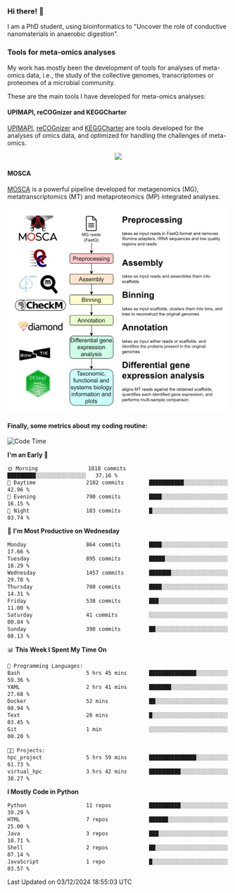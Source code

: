 ### Hi there! 👋

I am a PhD student, using bioinformatics to "Uncover the role of conductive nanomaterials in anaerobic digestion".

### Tools for meta-omics analyses

My work has mostly been the development of tools for analyses of meta-omics data, i.e., the study of the collective genomes, transcriptomes or proteomes of a microbial community.

These are the main tools I have developed for meta-omics analyses:

#### UPIMAPI, reCOGnizer and KEGGCharter

[UPIMAPI](https://github.com/iquasere/UPIMAPI), [reCOGnizer](https://github.com/iquasere/reCOGnizer) and [KEGGCharter](https://github.com/iquasere/KEGGCharter) are tools developed for the analyses of omics data, and optimized for handling the challenges of meta-omics.

<p align="center">
    <img src="assets/annotation_paper.png">
</p>

#### MOSCA

[MOSCA](https://github.com/iquasere/MOSCA) is a powerful pipeline developed for metagenomics (MG), metatranscriptomics (MT) and metaproteomics (MP) integrated analyses.

<p align="center">
    <img src="assets/mosca_workflow.png" align="center" width="700">
</p>


#### Finally, some metrics about my coding routine:

<!--START_SECTION:waka-->
![Code Time](http://img.shields.io/badge/Code%20Time-885%20hrs%2028%20mins-blue)

**I'm an Early 🐤** 

```text
🌞 Morning                1818 commits        █████████░░░░░░░░░░░░░░░░   37.16 % 
🌆 Daytime                2102 commits        ███████████░░░░░░░░░░░░░░   42.96 % 
🌃 Evening                790 commits         ████░░░░░░░░░░░░░░░░░░░░░   16.15 % 
🌙 Night                  183 commits         █░░░░░░░░░░░░░░░░░░░░░░░░   03.74 % 
```
📅 **I'm Most Productive on Wednesday** 

```text
Monday                   864 commits         ████░░░░░░░░░░░░░░░░░░░░░   17.66 % 
Tuesday                  895 commits         █████░░░░░░░░░░░░░░░░░░░░   18.29 % 
Wednesday                1457 commits        ███████░░░░░░░░░░░░░░░░░░   29.78 % 
Thursday                 700 commits         ████░░░░░░░░░░░░░░░░░░░░░   14.31 % 
Friday                   538 commits         ███░░░░░░░░░░░░░░░░░░░░░░   11.00 % 
Saturday                 41 commits          ░░░░░░░░░░░░░░░░░░░░░░░░░   00.84 % 
Sunday                   398 commits         ██░░░░░░░░░░░░░░░░░░░░░░░   08.13 % 
```


📊 **This Week I Spent My Time On** 

```text
💬 Programming Languages: 
Bash                     5 hrs 45 mins       ███████████████░░░░░░░░░░   59.36 % 
YAML                     2 hrs 41 mins       ███████░░░░░░░░░░░░░░░░░░   27.68 % 
Docker                   52 mins             ██░░░░░░░░░░░░░░░░░░░░░░░   08.94 % 
Text                     20 mins             █░░░░░░░░░░░░░░░░░░░░░░░░   03.45 % 
Git                      1 min               ░░░░░░░░░░░░░░░░░░░░░░░░░   00.20 % 

🐱‍💻 Projects: 
hpc_project              5 hrs 59 mins       ███████████████░░░░░░░░░░   61.73 % 
virtual_hpc              3 hrs 42 mins       ██████████░░░░░░░░░░░░░░░   38.27 % 
```

**I Mostly Code in Python** 

```text
Python                   11 repos            ██████████░░░░░░░░░░░░░░░   39.29 % 
HTML                     7 repos             ██████░░░░░░░░░░░░░░░░░░░   25.00 % 
Java                     3 repos             ███░░░░░░░░░░░░░░░░░░░░░░   10.71 % 
Shell                    2 repos             ██░░░░░░░░░░░░░░░░░░░░░░░   07.14 % 
JavaScript               1 repo              █░░░░░░░░░░░░░░░░░░░░░░░░   03.57 % 
```




 Last Updated on 03/12/2024 18:55:03 UTC
<!--END_SECTION:waka-->
